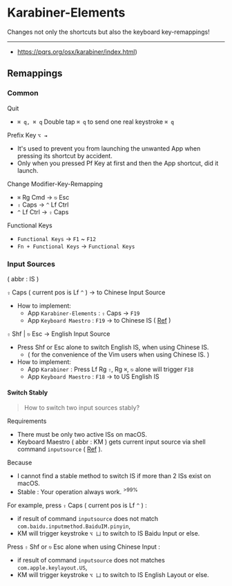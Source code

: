 # Karabiner-Elements

Changes not only the shortcuts but also the keyboard key-remappings!

---

- https://pqrs.org/osx/karabiner/index.html)

## Remappings

### Common

Quit

- `⌘ q, ⌘ q` Double tap `⌘ q` to send one real keystroke `⌘ q`

Prefix Key `⌥ ⇥`

- It's used to prevent you from launching the unwanted App when pressing its shortcut by accident.
- Only when you pressed Pf Key at first and then the App shortcut, did it launch.

Change Modifier-Key-Remapping

- `⌘` Rg Cmd →  `⎋` Esc
- `⇪` Caps → `^` Lf Ctrl
- `^` Lf Ctrl → `⇪` Caps

Functional Keys

- `Functional Keys` → `F1` ~ `F12`
- `Fn + Functional Keys` → `Functional Keys`

### Input Sources

( abbr : IS )

`⇪` Caps ( current pos is Lf `^` ) → to Chinese Input Source

- How to implement:
    - App `Karabiner-Elements` : `⇪` Caps → `F19`
    - App `Keyboard Maestro` : `F19` → to Chinese IS ( [Ref](https://sspai.com/post/37962) )

`⇧` Shf | `⎋` Esc → English Input Source

- Press Shf or Esc alone to switch English IS, when using Chinese IS.
    - ( for the convenience of the Vim users when using Chinese IS. )
- How to implement:
    - App `Karabiner` : Press Lf Rg `⇧`, Rg `⌘`, `⎋` alone will trigger `F18`
    - App `Keyboard Maestro` : `F18` → to US English IS

#### Switch Stably

> How to switch two input sources stably?

Requirements

- There must be only two active ISs on macOS.
- Keyboard Maestro ( abbr : KM ) gets current input source via shell command `inputsource` ( [Ref](https://github.com/hnakamur/inputsource) ).

Because

- I cannot find a stable method to switch IS if more than 2 ISs exist on macOS.
- Stable : Your operation always work. <sup>>99%</sup>

For example, press `⇪` Caps ( current pos is Lf `^` ) :

- if result of command `inputsource` does not match `com.baidu.inputmethod.BaiduIM.pinyin`,
- KM will trigger keystroke `⌥ 凵` to switch to IS Baidu Input or else.

Press `⇧` Shf or `⎋` Esc alone when using Chinese Input :

- if result of command `inputsource` does not matches `com.apple.keylayout.US`,
- KM will trigger keystroke `⌥ 凵` to switch to IS English Layout or else.
